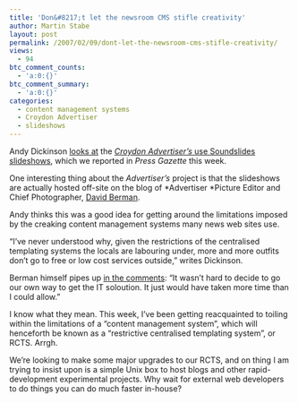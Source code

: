 ```yaml
---
title: 'Don&#8217;t let the newsroom CMS stifle creativity'
author: Martin Stabe
layout: post
permalink: /2007/02/09/dont-let-the-newsroom-cms-stifle-creativity/
views:
  - 94
btc_comment_counts:
  - 'a:0:{}'
btc_comment_summary:
  - 'a:0:{}'
categories:
  - content management systems
  - Croydon Advertiser
  - slideshows
---
```

Andy Dickinson [looks at][1] the [*Croydon Advertiser&#8217;s* use Soundslides slideshows][2], which we reported in *Press Gazette* this week. 

One interesting thing about the *Advertiser&#8217;s* project is that the slideshows are actually hosted off-site on the blog of *Advertiser *Picture Editor and Chief Photographer, [David Berman][2].

Andy thinks this was a good idea for getting around the limitations imposed by the creaking content management systems many news web sites use.

&#8220;I’ve never understood why, given the restrictions of the centralised templating systems the locals are labouring under, more and more outfits don’t go to free or low cost services outside,&#8221; writes Dickinson.

Berman himself pipes up [in the comments][3]: &#8220;It wasn&#8217;t hard to decide to go our own way to get the IT soloution. It just would have taken more time than I could allow.&#8221;

I know what they mean. This week, I&#8217;ve been getting reacquainted to toiling within the limitations of a &#8220;content management system&#8221;, which will henceforth be known as a &#8220;restrictive centralised templating system&#8221;, or RCTS. Arrgh.

We&#8217;re looking to make some major upgrades to our RCTS, and on thing I am trying to insist upon is a simple Unix box to host blogs and other rapid-development experimental projects. Why wait for external web developers to do things you can do much faster in-house?

 [1]: http://www.andydickinson.net/2007/02/09/newsaper-slideshows-croydon-leads-the-way/
 [2]: http://www.sitbonzo.com/
 [3]: http://www.andydickinson.net/2007/02/09/newsaper-slideshows-croydon-leads-the-way/#comment-643